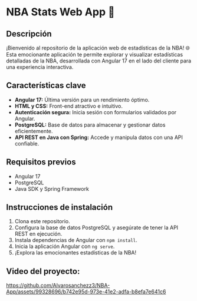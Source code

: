 # NBA Stats Web App 🏀

## Descripción

¡Bienvenido al repositorio de la aplicación web de estadísticas de la NBA! 🌐 Esta emocionante aplicación te permite explorar y visualizar estadísticas detalladas de la NBA, desarrollada con Angular 17 en el lado del cliente para una experiencia interactiva.

## Características clave

- **Angular 17:** Última versión para un rendimiento óptimo.
- **HTML y CSS:** Front-end atractivo e intuitivo.
- **Autenticación segura:** Inicia sesión con formularios validados por Angular.
- **PostgreSQL:** Base de datos para almacenar y gestionar datos eficientemente.
- **API REST en Java con Spring:** Accede y manipula datos con una API confiable.

## Requisitos previos

- Angular 17
- PostgreSQL
- Java SDK y Spring Framework

## Instrucciones de instalación

1. Clona este repositorio.
2. Configura la base de datos PostgreSQL y asegúrate de tener la API REST en ejecución.
3. Instala dependencias de Angular con `npm install`.
4. Inicia la aplicación Angular con `ng serve`.
5. ¡Explora las emocionantes estadísticas de la NBA!

## Video del proyecto:
https://github.com/Alvarosanchezz3/NBA-App/assets/99328696/b742e95d-973e-41e2-adfa-b8efa7e641c6
